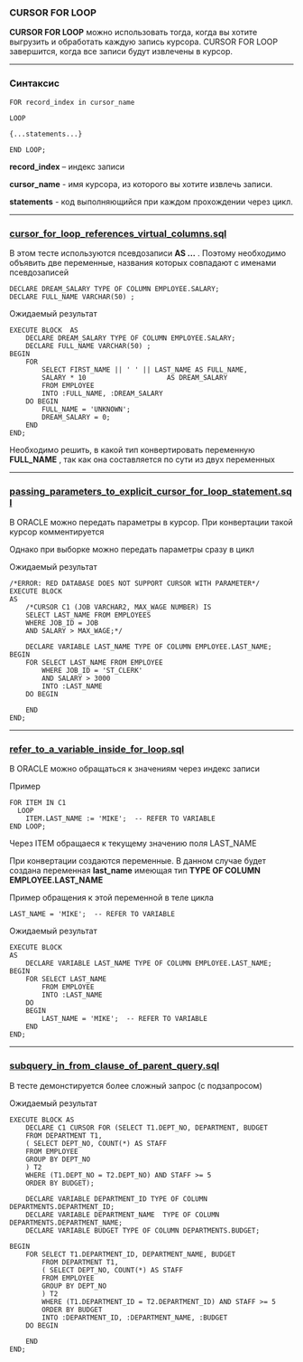 ### CURSOR FOR LOOP 

**CURSOR FOR LOOP** можно использовать тогда, когда вы хотите выгрузить и обработать каждую запись курсора. CURSOR FOR LOOP завершится, когда все записи будут извлечены в курсор.

-----------------------------

### Синтаксис 

    FOR record_index in cursor_name
    
    LOOP
    
    {...statements...}
    
    END LOOP;

**record_index** – индекс записи

**cursor_name** - имя курсора, из которого вы хотите извлечь записи.

**statements** - код выполняющийся при каждом прохождении через цикл.

-----------------------------

### [cursor_for_loop_references_virtual_columns.sql](cursor_for_loop_references_virtual_columns.sql)

В этом тесте используются псевдозаписи **AS ...**  . Поэтому необходимо 
объявить две переменные, названия которых совпадают с именами псевдозаписей 

    DECLARE DREAM_SALARY TYPE OF COLUMN EMPLOYEE.SALARY;
    DECLARE FULL_NAME VARCHAR(50) ;

Ожидаемый результат 

    EXECUTE BLOCK  AS
        DECLARE DREAM_SALARY TYPE OF COLUMN EMPLOYEE.SALARY;
        DECLARE FULL_NAME VARCHAR(50) ;
    BEGIN
        FOR
            SELECT FIRST_NAME || ' ' || LAST_NAME AS FULL_NAME,
            SALARY * 10                    AS DREAM_SALARY
            FROM EMPLOYEE
            INTO :FULL_NAME, :DREAM_SALARY  
        DO BEGIN
            FULL_NAME = 'UNKNOWN';
            DREAM_SALARY = 0;
        END
    END;

Необходимо решить, в какой тип конвертировать переменную **FULL_NAME**
, так как она составляется по сути из двух переменных 


-----------------------------

### [passing_parameters_to_explicit_cursor_for_loop_statement.sql](passing_parameters_to_explicit_cursor_for_loop_statement.sql)

В ORACLE можно передать параметры в курсор. При конвертации такой курсор комментируется 

Однако при выборке можно передать параметры сразу в цикл 

Ожидаемый результат 

    /*ERROR: RED DATABASE DOES NOT SUPPORT CURSOR WITH PARAMETER*/
    EXECUTE BLOCK
    AS
        /*CURSOR C1 (JOB VARCHAR2, MAX_WAGE NUMBER) IS
        SELECT LAST_NAME FROM EMPLOYEES
        WHERE JOB_ID = JOB
        AND SALARY > MAX_WAGE;*/

        DECLARE VARIABLE LAST_NAME TYPE OF COLUMN EMPLOYEE.LAST_NAME;
    BEGIN
        FOR SELECT LAST_NAME FROM EMPLOYEE
            WHERE JOB_ID = 'ST_CLERK'
            AND SALARY > 3000
            INTO :LAST_NAME
        DO BEGIN
        
        END
    END;

-----------------------------


### [refer_to_a_variable_inside_for_loop.sql](refer_to_a_variable_inside_for_loop.sql)

В ORACLE можно обращаться к значениям через индекс записи 

Пример 

    FOR ITEM IN C1
      LOOP
        ITEM.LAST_NAME := 'MIKE';  -- REFER TO VARIABLE
    END LOOP;

Через ITEM обращаеся к текущему значению поля LAST_NAME 

При конвертации создаются переменные. В данном случае будет создана переменная **last_name** 
имеющая тип **TYPE OF COLUMN EMPLOYEE.LAST_NAME**

Пример обращения к этой переменной в теле цикла 

    LAST_NAME = 'MIKE';  -- REFER TO VARIABLE

Ожидаемый результат 

    EXECUTE BLOCK
    AS
        DECLARE VARIABLE LAST_NAME TYPE OF COLUMN EMPLOYEE.LAST_NAME;
    BEGIN
        FOR SELECT LAST_NAME
            FROM EMPLOYEE
            INTO :LAST_NAME
        DO
        BEGIN
            LAST_NAME = 'MIKE';  -- REFER TO VARIABLE
        END
    END;


-----------------------------


### [subquery_in_from_clause_of_parent_query.sql](subquery_in_from_clause_of_parent_query.sql)

В тесте демонстируется более сложный запрос (с подзапросом)

Ожидаемый результат

    EXECUTE BLOCK AS
        DECLARE C1 CURSOR FOR (SELECT T1.DEPT_NO, DEPARTMENT, BUDGET
        FROM DEPARTMENT T1,
        ( SELECT DEPT_NO, COUNT(*) AS STAFF
        FROM EMPLOYEE
        GROUP BY DEPT_NO
        ) T2
        WHERE (T1.DEPT_NO = T2.DEPT_NO) AND STAFF >= 5
        ORDER BY BUDGET);
        
        DECLARE VARIABLE DEPARTMENT_ID TYPE OF COLUMN DEPARTMENTS.DEPARTMENT_ID;
        DECLARE VARIABLE DEPARTMENT_NAME  TYPE OF COLUMN DEPARTMENTS.DEPARTMENT_NAME;
        DECLARE VARIABLE BUDGET TYPE OF COLUMN DEPARTMENTS.BUDGET;
        
    BEGIN
        FOR SELECT T1.DEPARTMENT_ID, DEPARTMENT_NAME, BUDGET
            FROM DEPARTMENT T1,
            ( SELECT DEPT_NO, COUNT(*) AS STAFF
            FROM EMPLOYEE
            GROUP BY DEPT_NO
            ) T2
            WHERE (T1.DEPARTMENT_ID = T2.DEPARTMENT_ID) AND STAFF >= 5
            ORDER BY BUDGET
            INTO :DEPARTMENT_ID, :DEPARTMENT_NAME, :BUDGET
        DO BEGIN
        
        END
    END;